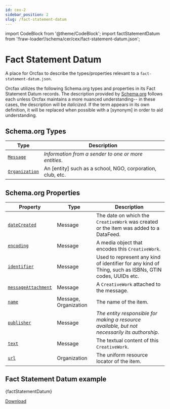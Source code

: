 ```yaml
---
id: cex-2
sidebar_position: 2
slug: /fact-statement-datum
---
```


import CodeBlock from '@theme/CodeBlock';
import factStatementDatum from '!!raw-loader!/schema/cer/cex/fact-statement-datum.json';

# Fact Statement Datum

A place for Orcfax to describe the types/properties relevant to a
`fact-statement-datum.json`.

Orcfax utilizes the following Schema.org types and properties in its Fact
Statement Datum records. The description provided by [Schema.org][schema-1]
follows each unless Orcfax maintains a more nuanced understanding-- in these
cases, the description will be *italicized*. If the term appears in its own
definition, it will be replaced when possible with a \[synonym\] in order to aid
understanding.

## Schema.org Types

| Type     | Description                                                   |
| ------------ | --------------------------------------------------------------|
| [`Message`][type-1] | *Information from a sender to one or more entities*.|
| [`Organization`][type-2] | An \[entity\] such as a school, NGO, corporation, club, etc.|

[schema-1]: https://schema.org/
[type-1]: https://schema.org/Message
[type-2]: https://schema.org/Organization

## Schema.org Properties

| Property     | Type     | Description                                                   |
| ------------ | ------------ | --------------------------------------------------------------|
| [`dateCreated`][prop-1] | Message     | The date on which the `CreativeWork` was created or the item was added to a DataFeed.|
| [`encoding`][prop-2] | Message     | A media object that encodes this `CreativeWork`.|
| [`identifier`][prop-3] | Message     | Used to represent any kind of identifier for any kind of Thing, such as ISBNs, GTIN codes, UUIDs etc.|
| [`messageAttachment`][prop-4] | Message     | A `CreativeWork` attached to the message.|
| [`name`][prop-5] | Message, Organization     | The name of the item.|
| [`publisher`][prop-6] | Message     | *The entity responsible for making a resource available, but not necessarily its authorship*.|
| [`text`][prop-7] | Message     | The textual content of this `CreativeWork`.|
| [`url`][prop-8] | Organization     | The uniform resource locator of the item.|

[prop-1]: https://schema.org/dateCreated
[prop-2]: https://schema.org/encoding
[prop-3]: https://schema.org/identifier
[prop-4]: https://schema.org/messageAttachment
[prop-5]: https://schema.org/name
[prop-6]: https://schema.org/publisher
[prop-7]: https://schema.org/text
[prop-8]: https://schema.org/url

## Fact Statement Datum example

<CodeBlock language="jsx">{factStatementDatum}</CodeBlock>

<a target="_blank" href="/schema/cer/cex/fact-statement-datum.json" download="fact-statement-datum.json">Download</a>

